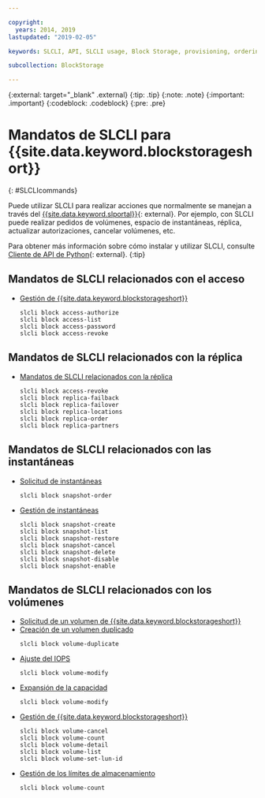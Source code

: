 ```yaml
---

copyright:
  years: 2014, 2019
lastupdated: "2019-02-05"

keywords: SLCLI, API, SLCLI usage, Block Storage, provisioning, ordering, managing

subcollection: BlockStorage

---
```

{:external: target="_blank" .external}
{:tip: .tip}
{:note: .note}
{:important: .important}
{:codeblock: .codeblock}
{:pre: .pre}

# Mandatos de SLCLI para {{site.data.keyword.blockstorageshort}}
{: #SLCLIcommands}

Puede utilizar SLCLI para realizar acciones que normalmente se manejan a través del [{{site.data.keyword.slportal}}](https://control.softlayer.com/){: external}. Por ejemplo, con SLCLI puede realizar pedidos de volúmenes, espacio de instantáneas, réplica, actualizar autorizaciones, cancelar volúmenes, etc.

Para obtener más información sobre cómo instalar y utilizar SLCLI, consulte [Cliente de API de Python](https://softlayer-python.readthedocs.io/en/latest/cli.html){: external}.
{:tip}

## Mandatos de SLCLI relacionados con el acceso
* [Gestión de {{site.data.keyword.blockstorageshort}}](/docs/infrastructure/BlockStorage?topic=BlockStorage-managingstorage)  
  ```
  slcli block access-authorize
  slcli block access-list
  slcli block access-password
  slcli block access-revoke
  ```

## Mandatos de SLCLI relacionados con la réplica

* [Mandatos de SLCLI relacionados con la réplica](/docs/infrastructure/BlockStorage?topic=BlockStorage-replication#clicommands)
  ```
  slcli block access-revoke
  slcli block replica-failback
  slcli block replica-failover
  slcli block replica-locations
  slcli block replica-order
  slcli block replica-partners
  ```

## Mandatos de SLCLI relacionados con las instantáneas

* [Solicitud de instantáneas](/docs/infrastructure/BlockStorage?topic=BlockStorage-snapshots#ordering-snapshot-space-through-the-slcli)
  ```
  slcli block snapshot-order
  ```

* [Gestión de instantáneas](/docs/infrastructure/BlockStorage?topic=BlockStorage-managingSnapshots)
  ```
  slcli block snapshot-create
  slcli block snapshot-list
  slcli block snapshot-restore
  slcli block snapshot-cancel
  slcli block snapshot-delete
  slcli block snapshot-disable
  slcli block snapshot-enable
  ```

## Mandatos de SLCLI relacionados con los volúmenes

* [Solicitud de un volumen de {{site.data.keyword.blockstorageshort}}](/docs/infrastructure/BlockStorage?topic=BlockStorage-orderingthroughCLI)
* [Creación de un volumen duplicado](/docs/infrastructure/BlockStorage?topic=BlockStorage-duplicatevolume)
  ```
  slcli block volume-duplicate
  ```
* [Ajuste del IOPS](/docs/infrastructure/BlockStorage?topic=BlockStorage-adjustingIOPS#adjustingsteps)
  ```
  slcli block volume-modify
  ```
* [Expansión de la capacidad](/docs/infrastructure/BlockStorage?topic=BlockStorage-expandingcapacity#resizingsteps)
  ```
  slcli block volume-modify
  ```
* [Gestión de {{site.data.keyword.blockstorageshort}}](/docs/infrastructure/BlockStorage?topic=BlockStorage-managingstorage)  
  ```
  slcli block volume-cancel
  slcli block volume-count
  slcli block volume-detail
  slcli block volume-list
  slcli block volume-set-lun-id
  ```
* [Gestión de los límites de almacenamiento](/docs/infrastructure/BlockStorage?topic=BlockStorage-managingstoragelimits)  
  ```
  slcli block volume-count
  ```
